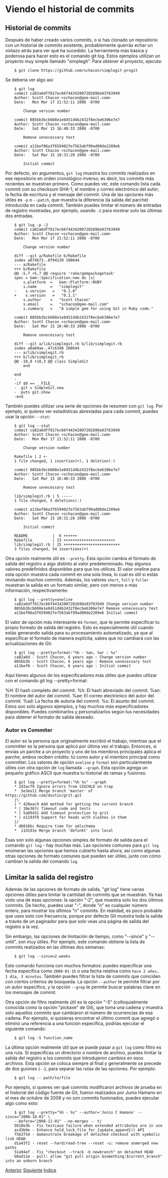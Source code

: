 # Viendo el historial de commits

## Historial de commits
Después de haber creado varios commits, o si has clonado un repositorio con un historial de commits existente, probablemente querrás echar un vistazo atrás para ver qué ha sucedido. La herramienta más básica y poderosa para hacer esto es el comando git log. Estos ejemplos utilizan un proyecto muy simple llamado "simplegit". Para obtener el proyecto, ejecuta:
```
    $ git clone https://github.com/schacon/simplegit-progit
```
Se deberia ver algo asi:
```
    $ git log
    commit ca82a6dff817ec66f44342007202690a93763949
    Author: Scott Chacon <schacon@gee-mail.com>
    Date:   Mon Mar 17 21:52:11 2008 -0700

        Change version number

    commit 085bb3bcb608e1e8451d4b2432f8ecbe6306e7e7
    Author: Scott Chacon <schacon@gee-mail.com>
    Date:   Sat Mar 15 16:40:33 2008 -0700

        Remove unnecessary test

    commit a11bef06a3f659402fe7563abf99ad00de2209e6
    Author: Scott Chacon <schacon@gee-mail.com>
    Date:   Sat Mar 15 10:31:28 2008 -0700

        Initial commit
```
Por defecto, sin argumentos, `git log` muestra los commits realizados en ese repositorio en orden cronológico inverso; es decir, los commits más recientes se muestran primero. Como puedes ver, este comando lista cada commit con su checksum SHA-1, el nombre y correo electrónico del autor, la fecha de escritura y el mensaje del commit. Una de las opciones más útiles es `-p` o `--patch`, que muestra la diferencia (la salida del parche) introducida en cada commit. También puedes limitar el número de entradas de registro mostradas, por ejemplo, usando `-2` para mostrar solo las últimas dos entradas.
```
    $ git log -p -2
    commit ca82a6dff817ec66f44342007202690a93763949
    Author: Scott Chacon <schacon@gee-mail.com>
    Date:   Mon Mar 17 21:52:11 2008 -0700

        Change version number

    diff --git a/Rakefile b/Rakefile
    index a874b73..8f94139 100644
    --- a/Rakefile
    +++ b/Rakefile
    @@ -5,7 +5,7 @@ require 'rake/gempackagetask'
    spec = Gem::Specification.new do |s|
        s.platform  =   Gem::Platform::RUBY
        s.name      =   "simplegit"
    -    s.version   =   "0.1.0"
    +    s.version   =   "0.1.1"
        s.author    =   "Scott Chacon"
        s.email     =   "schacon@gee-mail.com"
        s.summary   =   "A simple gem for using Git in Ruby code."

    commit 085bb3bcb608e1e8451d4b2432f8ecbe6306e7e7
    Author: Scott Chacon <schacon@gee-mail.com>
    Date:   Sat Mar 15 16:40:33 2008 -0700

        Remove unnecessary test

    diff --git a/lib/simplegit.rb b/lib/simplegit.rb
    index a0a60ae..47c6340 100644
    --- a/lib/simplegit.rb
    +++ b/lib/simplegit.rb
    @@ -18,8 +18,3 @@ class SimpleGit
        end

    end
    -
    -if $0 == __FILE__
    -  git = SimpleGit.new
    -  puts git.show
    -end
```
También puedes utilizar una serie de opciones de resumen con `git log`. Por ejemplo, si quieres ver estadísticas abreviadas para cada commit, puedes usar la opción `--stat`:
```
    $ git log --stat
    commit ca82a6dff817ec66f44342007202690a93763949
    Author: Scott Chacon <schacon@gee-mail.com>
    Date:   Mon Mar 17 21:52:11 2008 -0700

        Change version number

    Rakefile | 2 +-
    1 file changed, 1 insertion(+), 1 deletion(-)

    commit 085bb3bcb608e1e8451d4b2432f8ecbe6306e7e7
    Author: Scott Chacon <schacon@gee-mail.com>
    Date:   Sat Mar 15 16:40:33 2008 -0700

        Remove unnecessary test

    lib/simplegit.rb | 5 -----
    1 file changed, 5 deletions(-)

    commit a11bef06a3f659402fe7563abf99ad00de2209e6
    Author: Scott Chacon <schacon@gee-mail.com>
    Date:   Sat Mar 15 10:31:28 2008 -0700

        Initial commit

    README           |  6 ++++++
    Rakefile         | 23 +++++++++++++++++++++++
    lib/simplegit.rb | 25 +++++++++++++++++++++++++
    3 files changed, 54 insertions(+)
```
Otra opción realmente útil es `--pretty`. Esta opción cambia el formato de salida del registro a algo distinto al valor predeterminado. Hay algunos valores predefinidos disponibles para que los utilices. El valor oneline para esta opción muestra cada commit en una sola línea, lo cual es útil si estás revisando muchos commits. Además, los valores `short`, `full` y `fuller` muestran la salida en un formato similar, pero con menos o más información, respectivamente:
```
    $ git log --pretty=oneline
    ca82a6dff817ec66f44342007202690a93763949 Change version number
    085bb3bcb608e1e8451d4b2432f8ecbe6306e7e7 Remove unnecessary test
    a11bef06a3f659402fe7563abf99ad00de2209e6 Initial commit
```
El valor de opción más interesante es `format`, que te permite especificar tu propio formato de salida del registro. Esto es especialmente útil cuando estás generando salida para su procesamiento automatizado, ya que al especificar el formato de manera explícita, sabes que no cambiará con las actualizaciones de Git:
```
    $ git log --pretty=format:"%h - %an, %ar : %s"
    ca82a6d - Scott Chacon, 6 years ago : Change version number
    085bb3b - Scott Chacon, 6 years ago : Remove unnecessary test
    a11bef0 - Scott Chacon, 6 years ago : Initial commit
```
Aquí tienes algunos de los especificadores más útiles que puedes utilizar con el comando git log --pretty=format:

%H: El hash completo del commit.
%h: El hash abreviado del commit.
%an: El nombre del autor del commit.
%ae: El correo electrónico del autor del commit.
%ad: La fecha de autoría del commit.
%s: El asunto del commit.
Estos son solo algunos ejemplos, y hay muchos más especificadores disponibles. Puedes combinarlos y personalizarlos según tus necesidades para obtener el formato de salida deseado.

### Autor vs Commiter
El autor es la persona que originalmente escribió el trabajo, mientras que el committer es la persona que aplicó por última vez el trabajo. Entonces, si envías un parche a un proyecto y uno de los miembros principales aplica el parche, ambos reciben crédito: tú como autor y el miembro principal como committer.
Los valores de opción `oneline` y `format` son particularmente útiles con otra opción de `log` llamada `--graph`. Esta opción agrega un pequeño gráfico ASCII que muestra tu historial de ramas y fusiones:
```
    $ git log --pretty=format:"%h %s" --graph
    * 2d3acf9 Ignore errors from SIGCHLD on trap
    *  5e3ee11 Merge branch 'master' of https://github.com/dustin/grit.git
    |\
    | * 420eac9 Add method for getting the current branch
    * | 30e367c Timeout code and tests
    * | 5a09431 Add timeout protection to grit
    * | e1193f8 Support for heads with slashes in them
    |/
    * d6016bc Require time for xmlschema
    *  11d191e Merge branch 'defunkt' into local
```
Esas son solo algunas opciones simples de formato de salida para el comando `git log` - hay muchas más. Las opciones comunes para `git log` enumeran las opciones que hemos cubierto hasta ahora, así como algunas otras opciones de formato comunes que pueden ser útiles, junto con cómo cambian la salida del comando `log`.

## Limitar la salida del registro

Además de las opciones de formato de salida, "git log" tiene varias opciones útiles para limitar la cantidad de commits que se muestran. Ya has visto una de esas opciones: la opción "-2", que muestra solo los dos últimos commits. De hecho, puedes usar "-<n>", donde "n" es cualquier número entero, para mostrar los últimos "n" commits. En realidad, es poco probable que uses esto con frecuencia, porque por defecto Git muestra toda la salida a través de un paginador para que solo veas una página de salida del registro a la vez.

Sin embargo, las opciones de limitación de tiempo, como "--since" y "--until", son muy útiles. Por ejemplo, este comando obtiene la lista de commits realizados en las últimas dos semanas:
```
    $ git log --since=2.weeks
```
Este comando funciona con muchos formatos: puedes especificar una fecha específica como `2008-01-15` o una fecha relativa como `hace 2 años, 1 día, 3 minutos`.
También puedes filtrar la lista de commits que coinciden con ciertos criterios de búsqueda. La opción `--author` te permite filtrar por un autor específico, y la opción `--grep` te permite buscar palabras clave en los mensajes de commit.

Otra opción de filtro realmente útil es la opción "-S" (colloquialmente conocida como la opción "pickaxe" de Git), que toma una cadena y muestra solo aquellos commits que cambiaron el número de ocurrencias de esa cadena. Por ejemplo, si quisieras encontrar el último commit que agregó o eliminó una referencia a una función específica, podrías ejecutar el siguiente comando:
```
    $ git log -S function_name
```
La última opción realmente útil que se puede pasar a `git log` como filtro es una ruta. Si especificas un directorio o nombre de archivo, puedes limitar la salida del registro a los commits que introdujeron cambios en esos archivos. Esta opción se coloca siempre al final y generalmente se precede de dos guiones (`--`), para separar las rutas de las opciones. Por ejemplo:
```
    $ git log -- path/to/file
```
Por ejemplo, si quieres ver qué commits modificaron archivos de prueba en el historial del código fuente de Git, fueron realizados por Junio Hamano en el mes de octubre de 2008 y no son commits fusionados, puedes ejecutar algo como esto:
```
    $ git log --pretty="%h - %s" --author='Junio C Hamano' --since="2008-10-01" \
    --before="2008-11-01" --no-merges -- t/
    5610e3b - Fix testcase failure when extended attributes are in use
    acd3b9e - Enhance hold_lock_file_for_{update,append}() API
    f563754 - demonstrate breakage of detached checkout with symbolic link HEAD
    d1a43f2 - reset --hard/read-tree --reset -u: remove unmerged new paths
    51a94af - Fix "checkout --track -b newbranch" on detached HEAD
    b0ad11e - pull: allow "git pull origin $something:$current_branch" into an unborn branch
```

[Anterior](Ch2.2.md)
[Siguiente](Ch2.4.md)
[Indice](https://github.com/IIKUYY/Git-basico/blob/main/Ch2/README.md)
